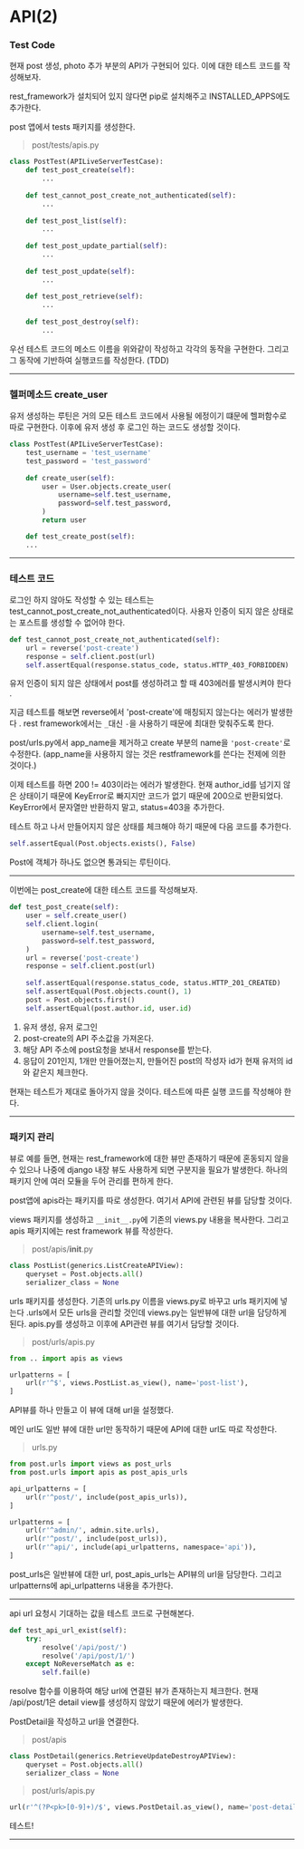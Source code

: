 # API(2)

### Test Code

현재 post 생성, photo 추가 부분의 API가 구현되어 있다. 이에 대한 테스트 코드를 작성해보자. 

rest_framework가 설치되어 있지 않다면 pip로 설치해주고 INSTALLED_APPS에도 추가한다.

post 앱에서 tests 패키지를 생성한다. 

> post/tests/apis.py

```python
class PostTest(APILiveServerTestCase):
	def test_post_create(self):
		...
		
	def test_cannot_post_create_not_authenticated(self):
		...
	
	def test_post_list(self):
		...
		
	def test_post_update_partial(self):
		...
		
	def test_post_update(self):
		...
		
	def test_post_retrieve(self):
		...
		
	def test_post_destroy(self):
		...
```

우선 테스트 코드의 메소드 이름을 위와같이 작성하고 각각의 동작을 구현한다. 그리고 그 동작에 기반하여 실행코드를 작성한다. (TDD)

---

### 헬퍼메소드 create_user 

유저 생성하는 루틴은 거의 모든 테스트 코드에서 사용될 에정이기 떄문에 헬퍼함수로 따로 구현한다. 이후에 유저 생성 후 로그인 하는 코드도 생성할 것이다.

```python
class PostTest(APILiveServerTestCase):
	test_username = 'test_username'
	test_password = 'test_password'
	
	def create_user(self):
		user = User.objects.create_user(  
			username=self.test_username,
			password=self.test_password,
		)
		return user

	def test_create_post(self):
	...
```

---

### 테스트 코드


로그인 하지 않아도 작성할 수 있는 테스트는 test_cannot_post_create_not_authenticated이다. 사용자 인증이 되지 않은 상태로는 포스트를 생성할 수 없어야 한다.

```python
def test_cannot_post_create_not_authenticated(self):
	url = reverse('post-create')
	response = self.client.post(url)
	self.assertEqual(response.status_code, status.HTTP_403_FORBIDDEN)
```

유저 인증이 되지 않은 상태에서 post를 생성하려고 할 때 403에러를 발생시켜야 한다 .

지금 테스트를 해보면 reverse에서 'post-create'에 매칭되지 않는다는 에러가 발생한다 . rest framework에서는 `_`대신 `-`을 사용하기 때문에 최대한 맞춰주도록 한다.

post/urls.py에서 app_name을 제거하고 create 부분의 name을 `'post-create'`로 수정한다. (app_name을 사용하지 않는 것은 restframework를 쓴다는 전제에 의한 것이다.)

이제 테스트를 하면 200 != 403이라는 에러가 발생한다. 현재 author_id를 넘기지 않은 상태이기 때문에 KeyError로 빠지지만 코드가 없기 때문에 200으로 반환되었다. KeyError에서 문자열만 반환하지 말고, status=403을 추가한다.

테스트 하고 나서 만들어지지 않은 상태를 체크해야 하기 때문에 다음 코드를 추가한다. 

```python
self.assertEqual(Post.objects.exists(), False)
```

Post에 객체가 하나도 없으면 통과되는 루틴이다. 

---

이번에는 post_create에 대한 테스트 코드를 작성해보자. 

```python
def test_post_create(self):
	user = self.create_user()
	self.client.login(
		username=self.test_username,
		password=self.test_password,
	)
	url = reverse('post-create')
	response = self.client.post(url)
	
	self.assertEqual(response.status_code, status.HTTP_201_CREATED)
	self.assertEqual(Post.objects.count(), 1)
	post = Post.objects.first()
	self.assertEqual(post.author.id, user.id)
```

1. 유저 생성, 유저 로그인     
2. post-create의 API 주소값을 가져온다.     
3. 해당 API 주소에 post요청을 보내서 response를 받는다.   
4. 응답이 201인지, 1개만 만들어졌는지, 만들어진 post의 작성자 id가 현재 유저의 id와 같은지 체크한다.   

현재는 테스트가 제대로 돌아가지 않을 것이다. 테스트에 따른 실행 코드를 작성해야 한다.

---

### 패키지 관리

뷰로 예를 들면, 현재는 rest_framework에 대한 뷰만 존재하기 때문에 혼동되지 않을 수 있으나 나중에 django 내장 뷰도 사용하게 되면 구분지을 필요가 발생한다. 하나의 패키지 안에 여러 모듈을  두어 관리를 편하게 한다. 

post앱에 apis라는 패키지를 따로 생성한다. 여기서 API에 관련된 뷰를 담당할 것이다. 

views 패키지를 생성하고  `__init__.py`에 기존의 views.py 내용을 복사한다. 그리고 apis 패키지에는 rest framework 뷰를 작성한다.

> post/apis/__init__.py

```python
class PostList(generics.ListCreateAPIView):
	queryset = Post.objects.all()
	serializer_class = None
```

urls 패키지를 생성한다. 기존의 urls.py 이름을 views.py로 바꾸고 urls 패키지에 넣는다 .urls에서 모든 urls을 관리할 것인데 views.py는 일반뷰에 대한 url을 담당하게 된다. apis.py를 생성하고 이후에 API관련 뷰를 여기서 담당할 것이다. 

> post/urls/apis.py

```python
from .. import apis as views

urlpatterns = [
	url(r'^$', views.PostList.as_view(), name='post-list'),
]
```

API뷰를 하나 만들고 이 뷰에 대해 url을 설정했다.

메인 url도 일반 뷰에 대한 url만 동작하기 때문에 API에 대한 url도 따로 작성한다.

> urls.py

```python
from post.urls import views as post_urls
from post.urls import apis as post_apis_urls

api_urlpatterns = [
	url(r'^post/', include(post_apis_urls)),
]

urlpatterns = [
	url(r'^admin/', admin.site.urls),
	url(r'^post/', include(post_urls)),
	url(r'^api/', include(api_urlpatterns, namespace='api')),
]
```
post_urls은 일반뷰에 대한 url, post_apis_urls는 API뷰의 url을 담당한다. 그리고 urlpatterns에 api_urlpatterns 내용을 추가한다.

---

api url 요청시 기대하는 값을 테스트 코드로 구현해본다.

```python
def test_api_url_exist(self):
	try:
		resolve('/api/post/')
		resolve('/api/post/1/')
	except NoReverseMatch as e:
		self.fail(e)
```

resolve 함수를 이용하여 해당 url에 연결된 뷰가 존재하는지 체크한다. 현재 /api/post/1은 detail view를 생성하지 않았기 때문에 에러가 발생한다. 

PostDetail을 작성하고 url을 연결한다.

> post/apis

```python
class PostDetail(generics.RetrieveUpdateDestroyAPIView):
	queryset = Post.objects.all()
	serializer_class = None
```

> post/urls/apis.py

```python
url(r'^(?P<pk>[0-9]+)/$', views.PostDetail.as_view(), name='post-detail'),
```

테스트!

---








 